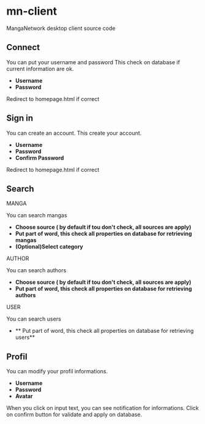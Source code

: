 # mn-client
MangaNetwork desktop client source code

## Connect

  You can put your username and password
  This check on database if current information are ok.
   * **Username**
   * **Password**

  Redirect to homepage.html if correct
  
## Sign in 

  You can create an account.
  This create your account.
   * **Username**
   * **Password**
   * **Confirm Password**

  Redirect to homepage.html if correct

## Search
MANGA
  
 You can search mangas
  * **Choose source ( by default if tou don't check, all sources are apply)**
  * **Put part of word, this check all properties on database for retrieving mangas**
  * **(Optional)Select category**
  
AUTHOR

  You can search authors
   * **Choose source ( by default if tou don't check, all sources are apply)**
   * **Put part of word, this check all properties on database for retrieving authors**
  
USER

  You can search users
   * ** Put part of word, this check all properties on database for retrieving users**

## Profil

  You can modify your profil informations.
   * **Username**
   * **Password**
   * **Avatar**
  
  When you click on input text, you can see notification for informations.
  Click on confirm button for validate and apply on database.
